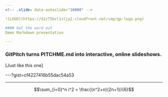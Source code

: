 ```yaml
---
<!-- .slide: data-autoslide="10000" -->

![LOGO](https://d1z75bzl1vljy2.cloudfront.net/img/gp-logo.png)

#### Get the word out
Demo Markdown presentation

---
```


### GitPitch turns PITCHME.md into interactive, online slideshows.
[Just like this one]

---?gist=cf4227416b55dac54a53

---

$$\sum_{i=0}^n i^2 = \frac{(n^2+n)(2n+1)}{6}$$
